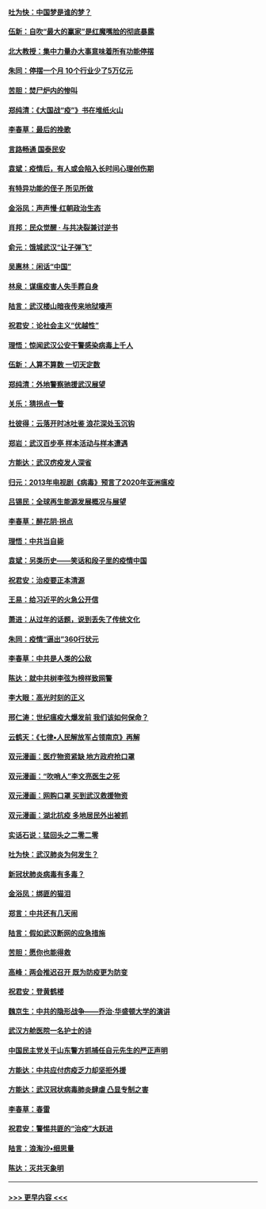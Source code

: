 #### [吐为快：中国梦是谁的梦？](../pages/nsc993/n11906564.md?t=03011631) 
#### [伍新：自吹“最大的赢家”是红魔嘴脸的彻底暴露](../pages/nsc993/n11906407.md?t=03011631) 
#### [北大教授：集中力量办大事意味着所有功能停摆](../pages/nsc993/n11904800.md?t=03011631) 
#### [朱同：停摆一个月 10个行业少了5万亿元](../pages/nsc993/n11904498.md?t=03011631) 
#### [苦胆：焚尸炉内的惨叫](../pages/nsc993/n11904479.md?t=03011631) 
#### [郑纯清：《大国战“疫”》书在堆纸火山](../pages/nsc993/n11904450.md?t=03011631) 
#### [李春草：最后的挽歌](../pages/nsc993/n11904441.md?t=03011631) 
#### [言路畅通 国泰民安](../pages/nsc993/n11904222.md?t=03011631) 
#### [袁斌：疫情后，有人或会陷入长时间心理创伤期](../pages/nsc993/n11901514.md?t=03011631) 
#### [有特异功能的侄子 所见所做](../pages/nsc993/n11901154.md?t=03011631) 
#### [金浴凤：声声慢‧红朝政治生态](../pages/nsc993/n11899553.md?t=03011631) 
#### [肖邦：民众觉醒 · 与共决裂兼讨逆书](../pages/nsc993/n11898435.md?t=03011631) 
#### [俞元：饿城武汉“让子弹飞”](../pages/nsc993/n11898344.md?t=03011631) 
#### [吴惠林：闲话“中国”](../pages/nsc993/n11898182.md?t=03011631) 
#### [林泉：谋瘟疫害人失手葬自身](../pages/nsc993/n11897892.md?t=03011631) 
#### [陆言：武汉楼山暗夜传来地狱嚎声](../pages/nsc993/n11897033.md?t=03011631) 
#### [祝君安：论社会主义“优越性”](../pages/nsc993/n11897005.md?t=03011631) 
#### [理悟：惊闻武汉公安干警感染病毒上千人](../pages/nsc993/n11896947.md?t=03011631) 
#### [伍新：人算不算数 一切天定数](../pages/nsc993/n11893372.md?t=03011631) 
#### [郑纯清：外地警察驰援武汉展望](../pages/nsc993/n11893115.md?t=03011631) 
#### [关乐：猜拐点一瞥](../pages/nsc993/n11893020.md?t=03011631) 
#### [杜彼得：云落开时冰吐鉴 浪花深处玉沉钩](../pages/nsc993/n11892107.md?t=03011631) 
#### [郑岩：武汉百步亭 样本活动与样本遭遇](../pages/nsc993/n11892310.md?t=03011631) 
#### [方能达：武汉疠疫发人深省](../pages/nsc993/n11891376.md?t=03011631) 
#### [归元：2013年电视剧《病毒》预言了2020年亚洲瘟疫](../pages/nsc993/n11891126.md?t=03011631) 
#### [吕锡民：全球再生能源发展概况与展望](../pages/nsc993/n11890613.md?t=03011631) 
#### [李春草：醉花阴·拐点](../pages/nsc993/n11890567.md?t=03011631) 
#### [理悟：中共当自毙](../pages/nsc993/n11890559.md?t=03011631) 
#### [袁斌：另类历史——笑话和段子里的疫情中国](../pages/nsc993/n11889243.md?t=03011631) 
#### [祝君安：治疫要正本清源](../pages/nsc993/n11889085.md?t=03011631) 
#### [王易：给习近平的火急公开信](../pages/nsc993/n11888225.md?t=03011631) 
#### [萧进：从过年的话题，说到丢失了传统文化](../pages/nsc993/n11887732.md?t=03011631) 
#### [朱同：疫情“逼出”360行状元](../pages/nsc993/n11887678.md?t=03011631) 
#### [李春草：中共是人类的公敌](../pages/nsc993/n11887656.md?t=03011631) 
#### [陈达：就中共树李弦为榜样致网警](../pages/nsc993/n11887625.md?t=03011631) 
#### [李大眼：高光时刻的正义](../pages/nsc993/n11887585.md?t=03011631) 
#### [邢仁涛：世纪瘟疫大爆发前 我们该如何保命？](../pages/nsc993/n11887535.md?t=03011631) 
#### [云鹤天：《七律▪人民解放军占领南京》再解](../pages/nsc993/n11887524.md?t=03011631) 
#### [双元漫画：医疗物资紧缺 地方政府抢口罩](../pages/nsc993/n11884744.md?t=03011631) 
#### [双元漫画：“吹哨人”李文亮医生之死](../pages/nsc993/n11884705.md?t=03011631) 
#### [双元漫画：网购口罩 买到武汉救援物资](../pages/nsc993/n11884670.md?t=03011631) 
#### [双元漫画：湖北抗疫 多地居民外出被抓](../pages/nsc993/n11884643.md?t=03011631) 
#### [实话石说：猛回头之二零二零](../pages/nsc993/n11883968.md?t=03011631) 
#### [吐为快：武汉肺炎为何发生？](../pages/nsc993/n11882180.md?t=03011631) 
#### [新冠状肺炎病毒有多毒？](../pages/nsc993/n11881790.md?t=03011631) 
#### [金浴凤：绑匪的猫泪](../pages/nsc993/n11880664.md?t=03011631) 
#### [郑言：中共还有几天闹](../pages/nsc993/n11880645.md?t=03011631) 
#### [陆言：假如武汉断网的应急措施](../pages/nsc993/n11880619.md?t=03011631) 
#### [苦胆：愿你也能得救](../pages/nsc993/n11880601.md?t=03011631) 
#### [高峰：两会推迟召开  既为防疫更为防变](../pages/nsc993/n11879977.md?t=03011631) 
#### [祝君安：登黄鹤楼](../pages/nsc993/n11880583.md?t=03011631) 
#### [魏京生：中共的隐形战争——乔治‧华盛顿大学的演讲](../pages/nsc993/n11879765.md?t=03011631) 
#### [武汉方舱医院一名护士的诗](../pages/nsc993/n11878480.md?t=03011631) 
#### [中国民主党关于山东警方抓捕任自元先生的严正声明](../pages/nsc993/n11877506.md?t=03011631) 
#### [方能达：中共应付疠疫乏力却坚拒外援](../pages/nsc993/n11877497.md?t=03011631) 
#### [方能达：武汉冠状病毒肺炎肆虐 凸显专制之害](../pages/nsc993/n11877475.md?t=03011631) 
#### [李春草：春雷](../pages/nsc993/n11876287.md?t=03011631) 
#### [祝君安：警惕共匪的“治疫”大跃进](../pages/nsc993/n11876084.md?t=03011631) 
#### [陆言：浪淘沙•细思量](../pages/nsc993/n11876071.md?t=03011631) 
#### [陈达：灭共天象明](../pages/nsc993/n11876063.md?t=03011631) 

----
#### [ >>> 更早内容 <<< ](../indexes/nsc993-earlier.md)
